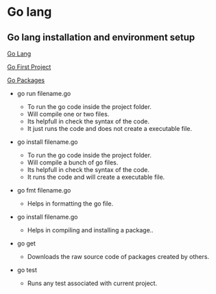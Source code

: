 # Go lang

## Go lang installation and environment setup

[Go Lang](https://golang.org/ "Go Lang Official Web site.")

[Go First Project](https://golang.org/doc/code.html "Hello world program")

[Go Packages](https://golang.org/pkg/ "All go packages.")

* go run filename.go 
    - To run the go code inside the project folder.
    - Will compile one or two files.
    - Its helpfull in check the syntax of the code.
    - It just runs the code and does not create a executable file.
* go install filename.go
    - To run the go code inside the project folder.
    - Will compile a bunch of go files.
    - Its helpfull in check the syntax of the code.
    - It runs the code and will create a executable file.

* go fmt filename.go
    - Helps in formatting the go file.

* go install filename.go
    - Helps in compiling and installing a package..

* go get
    - Downloads the raw source code of packages created by others.

* go test
    - Runs any test associated with current project.